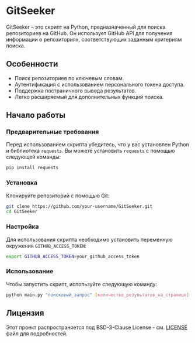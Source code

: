 # GitSeeker

GitSeeker – это скрипт на Python, предназначенный для поиска репозиториев на GitHub. Он использует GitHub API для получения информации о репозиториях, соответствующих заданным критериям поиска.

## Особенности

- Поиск репозиториев по ключевым словам.
- Аутентификация с использованием персонального токена доступа.
- Поддержка постраничного вывода результатов.
- Легко расширяемый для дополнительных функций поиска.

## Начало работы

### Предварительные требования

Перед использованием скрипта убедитесь, что у вас установлен Python и библиотека `requests`. Вы можете установить `requests` с помощью следующей команды:

```bash
pip install requests
```

### Установка

Клонируйте репозиторий с помощью Git:

```bash
git clone https://github.com/your-username/GitSeeker.git
cd GitSeeker
```

### Настройка

Для использования скрипта необходимо установить переменную окружения `GITHUB_ACCESS_TOKEN`:

```bash
export GITHUB_ACCESS_TOKEN=your_github_access_token
```

### Использование

Чтобы запустить скрипт, используйте следующую команду:

```bash
python main.py "поисковый_запрос" [количество_результатов_на_странице] [номер_страницы]
```

## Лицензия

Этот проект распространяется под BSD-3-Clause License - см. [LICENSE](LICENSE) файл для подробностей.
```
